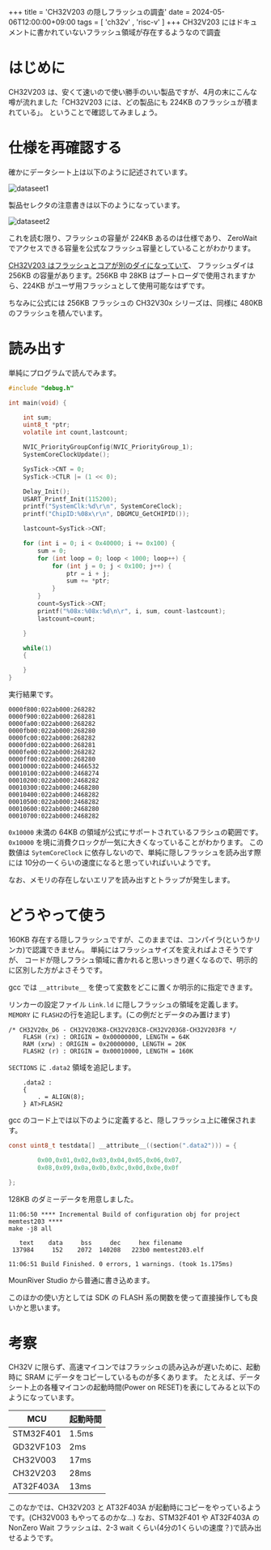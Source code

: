 +++
title = 'CH32V203 の隠しフラッシュの調査'
date = 2024-05-06T12:00:00+09:00
tags =  [ 'ch32v' , 'risc-v' ]
+++
CH32V203 にはドキュメントに書かれていないフラッシュ領域が存在するようなので調査

# はじめに

CH32V203 は、安くて速いので使い勝手のいい製品ですが、4月の末にこんな噂が流れました「CH32V203 には、どの製品にも 224KB のフラッシュが積まれている」。
ということで確認してみましょう。

# 仕様を再確認する

確かにデータシート上は以下のように記述されています。

![dataseet1](/images/ch32v203flash00.png)

製品セレクタの注意書きは以下のようになっています。

![dataseet2](/images/ch32v203flash01.png)

これを読む限り、フラッシュの容量が 224KB あるのは仕様であり、
ZeroWait でアクセスできる容量を公式なフラッシュ容量としていることがわかります。

[CH32V203 はフラッシュとコアが別のダイになっていて](https://cpldcpu.com/2024/05/01/decapsulating-the-ch32v203-reveals-a-separate-flash-die/)、
フラッシュダイは 256KB の容量があります。256KB 中 28KB はブートローダで使用されますから、224KB がユーザ用フラッシュとして使用可能なはずです。

ちなみに公式には 256KB フラッシュの CH32V30x シリーズは、同様に 480KB のフラッシュを積んでいます。

# 読み出す

単純にプログラムで読んでみます。

```C
#include "debug.h"

int main(void) {

    int sum;
    uint8_t *ptr;
    volatile int count,lastcount;

    NVIC_PriorityGroupConfig(NVIC_PriorityGroup_1);
    SystemCoreClockUpdate();

    SysTick->CNT = 0;
    SysTick->CTLR |= (1 << 0);

    Delay_Init();
    USART_Printf_Init(115200);
    printf("SystemClk:%d\r\n", SystemCoreClock);
    printf("ChipID:%08x\r\n", DBGMCU_GetCHIPID());

    lastcount=SysTick->CNT;

    for (int i = 0; i < 0x40000; i += 0x100) {
        sum = 0;
        for (int loop = 0; loop < 1000; loop++) {
            for (int j = 0; j < 0x100; j++) {
                ptr = i + j;
                sum += *ptr;
            }
        }
        count=SysTick->CNT;
        printf("%08x:%08x:%d\n\r", i, sum, count-lastcount);
        lastcount=count;

    }

    while(1)
    {

    }
}

```

実行結果です。

```
0000f800:022ab000:268282
0000f900:022ab000:268281
0000fa00:022ab000:268282
0000fb00:022ab000:268280
0000fc00:022ab000:268282
0000fd00:022ab000:268281
0000fe00:022ab000:268282
0000ff00:022ab000:268280
00010000:022ab000:2466532
00010100:022ab000:2468274
00010200:022ab000:2468282
00010300:022ab000:2468280
00010400:022ab000:2468282
00010500:022ab000:2468282
00010600:022ab000:2468280
00010700:022ab000:2468282
```

`0x10000` 未満の 64KB の領域が公式にサポートされているフラシュの範囲です。
`0x10000` を境に消費クロックが一気に大きくなっていることがわかります。
この数値は `SytemCoreClock` に依存しないので、単純に隠しフラッシュを読み出す際には 10分の一くらいの速度になると思っていればいいようです。

なお、メモリの存在しないエリアを読み出すとトラップが発生します。

# どうやって使う

160KB 存在する隠しフラッシュですが、このままでは、コンパイラ(というかリンカ)で認識できません。
単純にはフラッシュサイズを変えればよさそうですが、
コードが隠しフラシュ領域に書かれると思いっきり遅くなるので、明示的に区別した方がよさそうです。

gcc では `__attribute__` を使って変数をどこに置くか明示的に指定できます。

リンカーの設定ファイル `Link.ld` に隠しフラッシュの領域を定義します。
`MEMORY` に `FLASH2`の行を追記します。(この例だとデータのみ置けます)

```
/* CH32V20x_D6 - CH32V203K8-CH32V203C8-CH32V203G8-CH32V203F8 */
    FLASH (rx) : ORIGIN = 0x00000000, LENGTH = 64K
    RAM (xrw) : ORIGIN = 0x20000000, LENGTH = 20K
    FLASH2 (r) : ORIGIN = 0x00010000, LENGTH = 160K
```

`SECTIONS` に `.data2` 領域を追記します。

```
	.data2 :
	{
		. = ALIGN(8);
	} AT>FLASH2
```

gcc のコード上では以下のように定義すると、隠しフラッシュ上に確保されます。

```C
const uint8_t testdata[] __attribute__((section(".data2"))) = {

        0x00,0x01,0x02,0x03,0x04,0x05,0x06,0x07,
        0x08,0x09,0x0a,0x0b,0x0c,0x0d,0x0e,0x0f

};
```

128KB のダミーデータを用意しました。

```
11:06:50 **** Incremental Build of configuration obj for project memtest203 ****
make -j8 all 

   text	   data	    bss	    dec	    hex	filename
 137984	    152	   2072	 140208	  223b0	memtest203.elf

11:06:51 Build Finished. 0 errors, 1 warnings. (took 1s.175ms)
```

MounRiver Studio から普通に書き込めます。

このほかの使い方としては SDK の FLASH 系の関数を使って直接操作しても良いかと思います。

# 考察

CH32V に限らず、高速マイコンではフラッシュの読み込みが遅いために、起動時に SRAM にデータをコピーしているものが多くあります。
たとえば、データシート上の各種マイコンの起動時間(Power on RESET)を表にしてみると以下のようになっています。

|MCU|起動時間|
|---|---|
|STM32F401|1.5ms|
|GD32VF103|2ms|
|CH32V003|17ms|
|CH32V203|28ms|
|AT32F403A|13ms|

このなかでは、CH32V203 と AT32F403A が起動時にコピーをやっているようです。(CH32V003 もやってるのかな…)
なお、STM32F401 や AT32F403A の NonZero Wait フラッシュは、2-3 wait くらい(4分の1くらいの速度？)で読み出せるようです。

